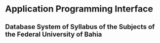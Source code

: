 # Application Programming Interface
## Database System of Syllabus of the Subjects of the Federal University of Bahia